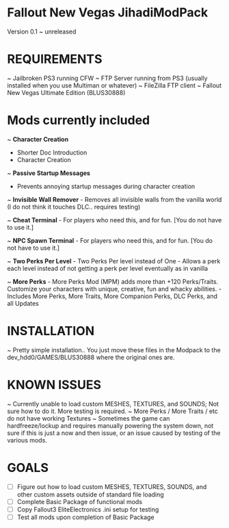 # Fallout New Vegas JihadiModPack

 Version 0.1 ~ unreleased
 
 # REQUIREMENTS #
 
 ~ Jailbroken PS3 running CFW
 ~ FTP Server running from PS3 (usually installed when you use Multiman or whatever)
 ~ FileZilla FTP client
 ~ Fallout New Vegas Ultimate Edition (BLUS30888)
 
 # Mods currently included #
 
 ~ **Character Creation** 
   - Shorter Doc Introduction
   - Character Creation
   
 ~ **Passive Startup Messages** 
   - Prevents annoying startup messages during character creation
   
 ~ **Invisible Wall Remover** 
    - Removes all invisible walls from the vanilla world (I do not think it touches DLC.. requires testing)
 
 ~ **Cheat Terminal** 
    - For players who need this, and for fun. [You do not have to use it.]
    
 ~ **NPC Spawn Terminal** 
    - For players who need this, and for fun. [You do not have to use it.]
    
 ~ **Two Perks Per Level**
    - Two Perks Per level instead of One
    - Allows a perk each level instead of not getting a perk per level eventually as in vanilla
    
 ~ **More Perks**
    - More Perks Mod (MPM) adds more than +120 Perks/Traits. Customize your characters with unique, creative, fun and whacky abilities.
    - Includes More Perks, More Traits, More Companion Perks, DLC Perks, and all Updates
    
 # INSTALLATION #
 
 ~ Pretty simple installation.. You just move these files in the Modpack to the dev_hdd0/GAMES/BLUS30888 where the original ones are.
 
 # KNOWN ISSUES #
 
 ~ Currently unable to load custom MESHES, TEXTURES, and SOUNDS; Not sure how to do it. More testing is required.
 ~ More Perks / More Traits / etc do not have working Textures
 ~ Sometimes the game can hardfreeze/lockup and requires manually powering the system down, not sure if this is just a now and then issue, or an issue caused by testing of the various mods.
 
 # GOALS #
 
- [ ] Figure out how to load custom MESHES, TEXTURES, SOUNDS, and other custom assets outside of standard file loading
- [ ] Complete Basic Package of functional mods
- [ ] Copy Fallout3 EliteElectronics .ini setup for testing
- [ ] Test all mods upon completion of Basic Package
